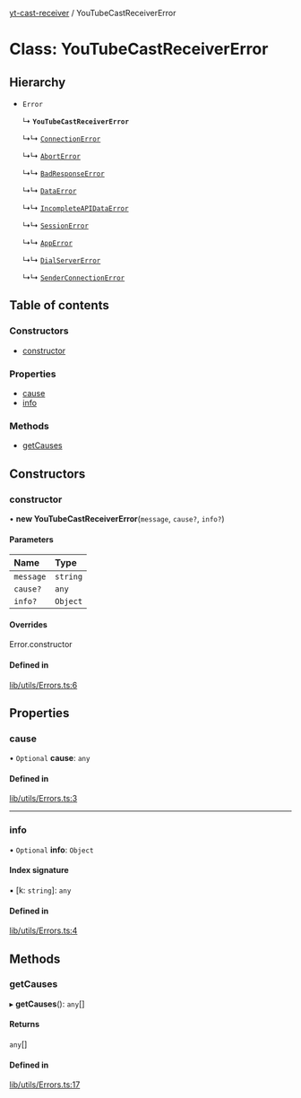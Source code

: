 [yt-cast-receiver](../README.md) / YouTubeCastReceiverError

# Class: YouTubeCastReceiverError

## Hierarchy

- `Error`

  ↳ **`YouTubeCastReceiverError`**

  ↳↳ [`ConnectionError`](ConnectionError.md)

  ↳↳ [`AbortError`](AbortError.md)

  ↳↳ [`BadResponseError`](BadResponseError.md)

  ↳↳ [`DataError`](DataError.md)

  ↳↳ [`IncompleteAPIDataError`](IncompleteAPIDataError.md)

  ↳↳ [`SessionError`](SessionError.md)

  ↳↳ [`AppError`](AppError.md)

  ↳↳ [`DialServerError`](DialServerError.md)

  ↳↳ [`SenderConnectionError`](SenderConnectionError.md)

## Table of contents

### Constructors

- [constructor](YouTubeCastReceiverError.md#constructor)

### Properties

- [cause](YouTubeCastReceiverError.md#cause)
- [info](YouTubeCastReceiverError.md#info)

### Methods

- [getCauses](YouTubeCastReceiverError.md#getcauses)

## Constructors

### constructor

• **new YouTubeCastReceiverError**(`message`, `cause?`, `info?`)

#### Parameters

| Name | Type |
| :------ | :------ |
| `message` | `string` |
| `cause?` | `any` |
| `info?` | `Object` |

#### Overrides

Error.constructor

#### Defined in

[lib/utils/Errors.ts:6](https://github.com/patrickkfkan/yt-cast-receiver/blob/d291079/src/lib/utils/Errors.ts#L6)

## Properties

### cause

• `Optional` **cause**: `any`

#### Defined in

[lib/utils/Errors.ts:3](https://github.com/patrickkfkan/yt-cast-receiver/blob/d291079/src/lib/utils/Errors.ts#L3)

___

### info

• `Optional` **info**: `Object`

#### Index signature

▪ [k: `string`]: `any`

#### Defined in

[lib/utils/Errors.ts:4](https://github.com/patrickkfkan/yt-cast-receiver/blob/d291079/src/lib/utils/Errors.ts#L4)

## Methods

### getCauses

▸ **getCauses**(): `any`[]

#### Returns

`any`[]

#### Defined in

[lib/utils/Errors.ts:17](https://github.com/patrickkfkan/yt-cast-receiver/blob/d291079/src/lib/utils/Errors.ts#L17)
